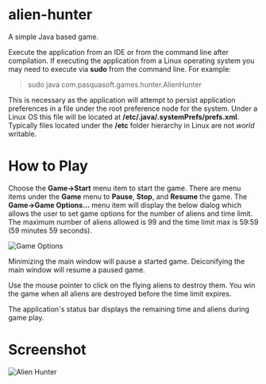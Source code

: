 # alien-hunter
A simple Java based game.

Execute the application from an IDE or from the command line after compilation.
If executing the application from a Linux operating system you may need to execute
via **sudo** from the command line. For example:

> sudo java com.pasquasoft.games.hunter.AlienHunter

This is necessary as the application will attempt to persist application preferences in a file under the root preference node for the system. Under a Linux OS this file will be located at **/etc/.java/.systemPrefs/prefs.xml**. Typically files located under the **/etc** folder hierarchy in Linux are not  _world_  writable.

# How to Play

Choose the **Game->Start** menu item to start the game. There are menu items under the **Game** menu to **Pause**, **Stop**, and **Resume** the game. The **Game->Game Options...** menu item will display the below dialog which allows the user to set game options for the number of aliens and time limit. The maximum number of aliens allowed is 99 and the time limit max is 59:59 (59 minutes 59 seconds).

![Game Options](https://user-images.githubusercontent.com/32653184/137032127-fe2ec26e-506e-4e06-9454-d5ec7c16a9e5.png)

Minimizing the main window will pause a started game. Deiconifying the main window will resume a paused game.

Use the mouse pointer to click on the flying aliens to destroy them. You win the game when all aliens are destroyed before the time limit expires.

The application's status bar displays the remaining time and aliens during game play.

# Screenshot

![Alien Hunter](https://user-images.githubusercontent.com/32653184/137034536-8c6270bf-0364-4063-aec3-3d3541a33ce3.png)

